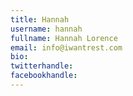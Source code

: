 ```yaml
---
title: Hannah
username: hannah
fullname: Hannah Lorence
email: info@iwantrest.com
bio: 
twitterhandle: 
facebookhandle: 
---
```


